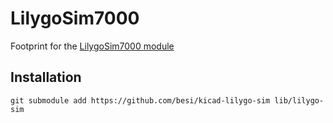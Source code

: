 # LilygoSim7000

Footprint for the [LilygoSim7000 module](https://lilygo.cc/products/t-sim7000g)

## Installation

    git submodule add https://github.com/besi/kicad-lilygo-sim lib/lilygo-sim
